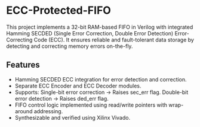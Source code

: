 # ECC-Protected-FIFO
This project implements a 32-bit RAM-based FIFO in Verilog with integrated Hamming SECDED (Single Error Correction, Double Error Detection) Error-Correcting Code (ECC). It ensures reliable and fault-tolerant data storage by detecting and correcting memory errors on-the-fly.
## Features
- Hamming SECDED ECC integration for error detection and correction.
- Separate ECC Encoder and ECC Decoder modules.
- Supports:
Single-bit error correction → Raises sec_err flag.
Double-bit error detection → Raises ded_err flag.
- FIFO control logic implemented using read/write pointers with wrap-around addressing.
- Synthesizable and verified using Xilinx Vivado.
